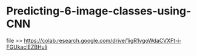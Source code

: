 # Predicting-6-image-classes-using-CNN


file >>
https://colab.research.google.com/drive/1igR1vgoWdaCVXFt-i-FGUkaclEZBHuli
